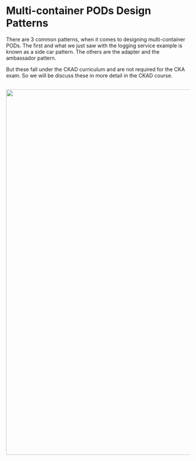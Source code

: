 # Multi-container PODs Design Patterns

There are 3 common patterns, when it comes to designing multi-container PODs. The first and what we just saw with the logging service example is known as a side car pattern. The others are the adapter and the ambassador pattern.

But these fall under the CKAD curriculum and are not required for the CKA exam. So we will be discuss these in more detail in the CKAD course.

<img class="aligncenter wp-image-3994 size-full" src="../_resources/71d05d768e6490899fd2b379ee2209bd" alt="" width="1000" height="564" srcset="https://kodekloud.com/wp-content/uploads/2020/12/Capture.png 1000w, https://kodekloud.com/wp-content/uploads/2020/12/Capture-600x338.png 600w, https://kodekloud.com/wp-content/uploads/2020/12/Capture-300x169.png 300w, https://kodekloud.com/wp-content/uploads/2020/12/Capture-768x433.png 768w, https://kodekloud.com/wp-content/uploads/2020/12/Capture-624x352.png 624w" sizes="(max-width: 1000px) 100vw, 1000px" style="box-sizing: border-box; height: auto; max-width: 100%; border: 0px; font-style: italic; vertical-align: bottom; clear: both; display: block; margin: 30px auto 50px; text-align: center;">